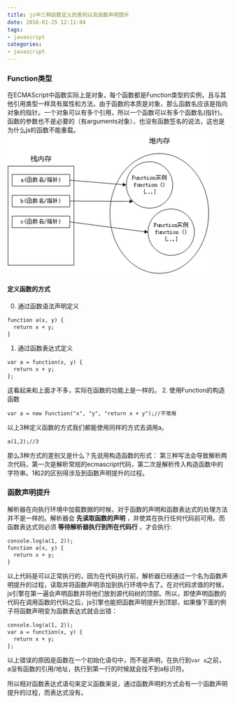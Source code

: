 ```yaml
---
title: js中三种函数定义的差别以及函数声明提升
date: 2016-01-25 12:11:04
tags:
- javascript
categories:
- javascript
---
```


### Function类型
在ECMAScript中函数实际上是对象，每个函数都是Function类型的实例，且与其他引用类型一样具有属性和方法，由于函数的本质是对象，那么函数名应该是指向对象的指针。一个对象可以有多个引用，所以一个函数可以有多个函数名(指针)。函数的参数也不是必要的（有arguments对象），也没有函数签名的说法，这也是为什么js的函数不能重载。
![function](../images/function-stack-model.png)

<!--more-->

#### 定义函数的方式
0. 通过函数语法声明定义
```
function a(x, y) {
  return x + y;
}
```
1. 通过函数表达式定义
```
var a = function(x, y) {
  return x + y;
};
```
这看起来和上面才不多，实际在函数的功能上是一样的。
2. 使用Function的构造函数
```
var a = new Function("x", "y", "return x + y");//不常用
```

以上3种定义函数的方式我们都能使用同样的方式去调用a。
```
a(1,2);//3
```
那么3种方式的差别又是什么？先说用构造函数的形式：
第三种写法会导致解析两次代码，第一次是解析常规的ecmascript代码，第二次是解析传入构造函数中的字符串。1和2的区别得涉及到函数声明提升的过程。

### 函数声明提升
解析器在向执行环境中加载数据的时候，对于函数的声明和函数表达式的处理方法并不是一样的。解析器会 **先读取函数的声明** ，并使其在执行任何代码前可用。而函数表达式则必须 **等待解析器执行到所在代码行** ，才会执行:
```
console.log(a(1, 2));
function a(x, y) {
  return x + y;
}
```
以上代码是可以正常执行的，因为在代码执行前，解析器已经通过一个名为函数声明提升的过程，读取并将函数声明添加到执行环境中去了。在对代码求值的时候，js引擎在第一遍会声明函数并将他们放到源代码树的顶部。所以，即使声明函数的代码在调用函数的代码之后，js引擎也能把函数声明提升到顶部，如果像下面的例子将函数声明变为函数表达式就会出错：
```
console.log(a(1, 2));
var a = function(x, y) {
  return x + y;
};
```
以上错误的原因是函数在一个初始化语句中，而不是声明，在执行到`var a`之前，a没有函数的引用/地址，执行到第一行的时候就会找不到a标识符。

所以相对函数表达式语句来定义函数来说，通过函数声明的方式会有一个函数声明提升的过程，而表达式没有。
